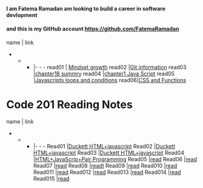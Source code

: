 

#### I am Fatema Ramadan am looking to build a career in software devlopment 
#### and this is my GitHub account https://github.com/FatemaRamadan 

name | link 
- - - |- - - 
read01 | [Mindset growth](https://fatemaramadan.github.io/reading-notes/102/read01)
read02 |[Git information](https://fatemaramadan.github.io/reading-notes/102/read02)
read03 |[chapter18 summry](https://fatemaramadan.github.io/reading-notes/102/read03)
read04 |[chapter1 Java Script](https://fatemaramadan.github.io/reading-notes/102/read04)
read05 |[Javascripts loops and conditions](https://fatemaramadan.github.io/reading-notes/102/read05.md)
read06|[CSS and Functions](https://fatemaramadan.github.io/reading-notes/102/read06)

# Code 201 Reading Notes

name | link 
- - - |- - - 
Read01 |[Duckett HTML+javascript](https://fatemaramadan.github.io/reading-notes/201/read1.md)
Read02 |[Duckett HTML+javascript](https://fatemaramadan.github.io/reading-notes/201/read02.md)
Read03 |[Duckett HTML+javascript](https://fatemaramadan.github.io/reading-notes/201/read03.md)
Read04 |[HTML+JavaScrip+Pair Programming](https://fatemaramadan.github.io/reading-notes/201/read04.md)
Read05 |[read](https://fatemaramadan.github.io/reading-notes/201/read05.md)
Read06 |[read](https://fatemaramadan.github.io/reading-notes/201/read06.md)
Read07 |[read](https://fatemaramadan.github.io/reading-notes/201/read07.md)
Read08 |[readt](https://fatemaramadan.github.io/reading-notes/201/read08.md)
Read09 |[read](https://fatemaramadan.github.io/reading-notes/201/read09.md)
Read010 |[read](https://fatemaramadan.github.io/reading-notes/201/read10.md)
Read011 |[read](https://fatemaramadan.github.io/reading-notes/201/read11.md)
Read012 |[read](https://fatemaramadan.github.io/reading-notes/201/read12.md)
Read013 |[read](https://fatemaramadan.github.io/reading-notes/201/read13.md)
Read014 |[read](https://fatemaramadan.github.io/reading-notes/201/read14.md)
Read015 |[read](https://fatemaramadan.github.io/reading-notes/201/read15.md)
